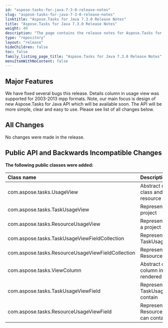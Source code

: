 ```yaml
---
id: "aspose-tasks-for-java-7-3-0-release-notes"
slug: "aspose-tasks-for-java-7-3-0-release-notes"
linktitle: "Aspose.Tasks for Java 7.3.0 Release Notes"
title: "Aspose.Tasks for Java 7.3.0 Release Notes"
weight: 40
description: "The page contains the release notes for Aspose.Tasks for Java 7.3.0."
type: "repository"
layout: "release"
hideChildren: false
toc: false
family_listing_page_title: "Aspose.Tasks for Java 7.3.0 Release Notes"
menuItemWithNoContent: false
---
```


## **Major Features**
We have fixed several bugs this release. Details column in usage view was supported for 2003-2013 mpp formats. Note, our main focus is design of new Aspose.Tasks for Java API which will be available soon. The API will be more simple, clear and easy to use. Please see list of all changes below.

## **All Changes**
No changes were made in the release.

## **Public API and Backwards Incompatible Changes**

**The following public classes were added:**

|Class name |Description |
| :- | :- |
|com.aspose.tasks.UsageView |Abstract class which extends View class and represents task or resource usage view in a project. |
|com.aspose.tasks.TaskUsageView |Represents task usage view in a project |
|com.aspose.tasks.ResourceUsageView |Represents resource usage view in a project |
|com.aspose.tasks.TaskUsageViewFieldCollection |Represents a collection of TaskUsageViewField values |
|com.aspose.tasks.ResourceUsageViewFieldCollection |Represents a collection of ResourceUsageViewField values |
|com.aspose.tasks.ViewColumn |Abstract class which represents a column in a project view to be rendered |
|com.aspose.tasks.TaskUsageViewField |Represents possible values TaskUsageViewFieldCollection can contain |
|com.aspose.tasks.ResourceUsageViewField |Represents possible values ResourceUsageViewFieldCollection can contain |
